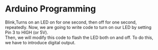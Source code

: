 # Arduino Programming
Blink,Turns on an LED on for one second, then off for one second, repeatedly.
Now, we are going to write code to turn on our LED by setting Pin 3 to HIGH (or 5V). <br>
Then, we will modify this code to flash the LED both on and off. To do this, we have to introduce digital output.

